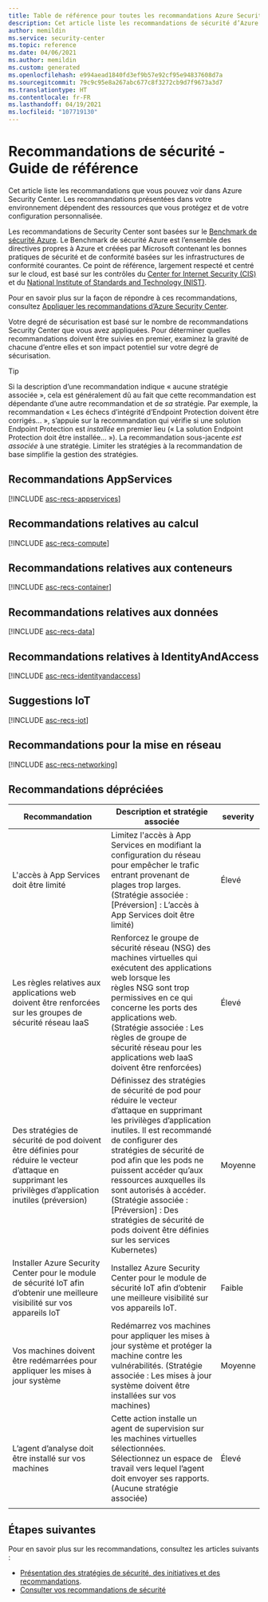 ```yaml
---
title: Table de référence pour toutes les recommandations Azure Security Center
description: Cet article liste les recommandations de sécurité d’Azure Security Center qui vous permettent de durcir la sécurité et de protéger vos ressources.
author: memildin
ms.service: security-center
ms.topic: reference
ms.date: 04/06/2021
ms.author: memildin
ms.custom: generated
ms.openlocfilehash: e994aead1840fd3ef9b57e92cf95e94837608d7a
ms.sourcegitcommit: 79c9c95e8a267abc677c8f3272cb9d7f9673a3d7
ms.translationtype: HT
ms.contentlocale: fr-FR
ms.lasthandoff: 04/19/2021
ms.locfileid: "107719130"
---
```

# <a name="security-recommendations---a-reference-guide"></a>Recommandations de sécurité - Guide de référence

Cet article liste les recommandations que vous pouvez voir dans Azure Security Center. Les recommandations présentées dans votre environnement dépendent des ressources que vous protégez et de votre configuration personnalisée.

Les recommandations de Security Center sont basées sur le [Benchmark de sécurité Azure](https://docs.microsoft.com/security/benchmark/azure/introduction).
Le Benchmark de sécurité Azure est l’ensemble des directives propres à Azure et créées par Microsoft contenant les bonnes pratiques de sécurité et de conformité basées sur les infrastructures de conformité courantes. Ce point de référence, largement respecté et centré sur le cloud, est basé sur les contrôles du [Center for Internet Security (CIS)](https://www.cisecurity.org/benchmark/azure/) et du [National Institute of Standards and Technology (NIST)](https://www.nist.gov/).

Pour en savoir plus sur la façon de répondre à ces recommandations, consultez [Appliquer les recommandations d’Azure Security Center](security-center-remediate-recommendations.md).

Votre degré de sécurisation est basé sur le nombre de recommandations Security Center que vous avez appliquées. Pour déterminer quelles recommandations doivent être suivies en premier, examinez la gravité de chacune d’entre elles et son impact potentiel sur votre degré de sécurisation.

> [!TIP]
> Si la description d’une recommandation indique « aucune stratégie associée », cela est généralement dû au fait que cette recommandation est dépendante d’une autre recommandation et de _sa_ stratégie. Par exemple, la recommandation « Les échecs d’intégrité d’Endpoint Protection doivent être corrigés... », s’appuie sur la recommandation qui vérifie si une solution Endpoint Protection est _installée_ en premier lieu (« La solution Endpoint Protection doit être installée... »). La recommandation sous-jacente _est associée_ à une stratégie.
> Limiter les stratégies à la recommandation de base simplifie la gestion des stratégies.

## <a name="appservices-recommendations"></a><a name='recs-appservices'></a>Recommandations AppServices

[!INCLUDE [asc-recs-appservices](../../includes/asc-recs-appservices.md)]

## <a name="compute-recommendations"></a><a name='recs-compute'></a>Recommandations relatives au calcul

[!INCLUDE [asc-recs-compute](../../includes/asc-recs-compute.md)]

## <a name="container-recommendations"></a><a name='recs-container'></a>Recommandations relatives aux conteneurs

[!INCLUDE [asc-recs-container](../../includes/asc-recs-container.md)]

## <a name="data-recommendations"></a><a name='recs-data'></a>Recommandations relatives aux données

[!INCLUDE [asc-recs-data](../../includes/asc-recs-data.md)]

## <a name="identityandaccess-recommendations"></a><a name='recs-identityandaccess'></a>Recommandations relatives à IdentityAndAccess

[!INCLUDE [asc-recs-identityandaccess](../../includes/asc-recs-identityandaccess.md)]

## <a name="iot-recommendations"></a><a name='recs-iot'></a>Suggestions IoT

[!INCLUDE [asc-recs-iot](../../includes/asc-recs-iot.md)]

## <a name="networking-recommendations"></a><a name='recs-networking'></a>Recommandations pour la mise en réseau

[!INCLUDE [asc-recs-networking](../../includes/asc-recs-networking.md)]

## <a name="deprecated-recommendations"></a>Recommandations dépréciées

|Recommandation|Description et stratégie associée|severity|
|----|----|----|
|L'accès à App Services doit être limité|Limitez l'accès à App Services en modifiant la configuration du réseau pour empêcher le trafic entrant provenant de plages trop larges.<br>(Stratégie associée : [Préversion] : L’accès à App Services doit être limité)|Élevé|
|Les règles relatives aux applications web doivent être renforcées sur les groupes de sécurité réseau IaaS|Renforcez le groupe de sécurité réseau (NSG) des machines virtuelles qui exécutent des applications web lorsque les règles NSG sont trop permissives en ce qui concerne les ports des applications web.<br>(Stratégie associée : Les règles de groupe de sécurité réseau pour les applications web IaaS doivent être renforcées)|Élevé|
|Des stratégies de sécurité de pod doivent être définies pour réduire le vecteur d’attaque en supprimant les privilèges d’application inutiles (préversion)|Définissez des stratégies de sécurité de pod pour réduire le vecteur d’attaque en supprimant les privilèges d’application inutiles. Il est recommandé de configurer des stratégies de sécurité de pod afin que les pods ne puissent accéder qu’aux ressources auxquelles ils sont autorisés à accéder.<br>(Stratégie associée : [Préversion] : Des stratégies de sécurité de pods doivent être définies sur les services Kubernetes)|Moyenne|
|Installer Azure Security Center pour le module de sécurité IoT afin d’obtenir une meilleure visibilité sur vos appareils IoT|Installez Azure Security Center pour le module de sécurité IoT afin d’obtenir une meilleure visibilité sur vos appareils IoT.|Faible|
|Vos machines doivent être redémarrées pour appliquer les mises à jour système|Redémarrez vos machines pour appliquer les mises à jour système et protéger la machine contre les vulnérabilités. (Stratégie associée : Les mises à jour système doivent être installées sur vos machines)|Moyenne|
| L’agent d’analyse doit être installé sur vos machines|Cette action installe un agent de supervision sur les machines virtuelles sélectionnées. Sélectionnez un espace de travail vers lequel l’agent doit envoyer ses rapports. (Aucune stratégie associée)|Élevé|
||||

## <a name="next-steps"></a>Étapes suivantes

Pour en savoir plus sur les recommandations, consultez les articles suivants :

- [Présentation des stratégies de sécurité, des initiatives et des recommandations](security-policy-concept.md).
- [Consulter vos recommandations de sécurité](security-center-recommendations.md)
